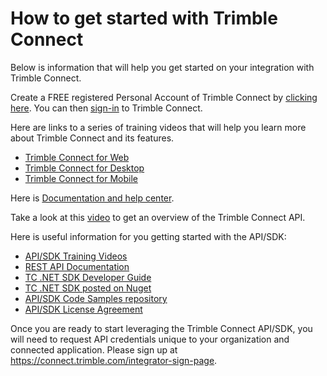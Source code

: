 # How to get started with Trimble Connect

Below is information that will help you get started on your integration with Trimble Connect.

Create a FREE registered Personal Account of Trimble Connect by [clicking here](https://app.connect.trimble.com/tc/app#/signup). You can then [sign-in](https://app.connect.trimble.com/tc/app) to Trimble Connect.

Here are links to a series of training videos that will help you learn more about Trimble Connect and its features.

* [Trimble Connect for Web](https://www.youtube.com/playlist?list=PLB3LvMW41rga7Qz1WIBooFg53KO9_Dh28 "TCW")
* [Trimble Connect for Desktop](https://www.youtube.com/playlist?list=PLB3LvMW41rgb5Adn0GWNblnUEpB6BxY1q "TCD")
* [Trimble Connect for Mobile](https://www.youtube.com/playlist?list=PLB3LvMW41rgZeEP3IeqTU5gwy-G7ShvQr "TCM")

Here is [Documentation and help center](https://community.trimble.com/community/forums/connect-help).

Take a look at this [video](https://www.youtube.com/watch?v=N8-KUJFaWF0&index=1&list=PLB3LvMW41rgbYMnTAV7hchEbv9rB0G7A2 "video") to get an overview of the Trimble Connect API.

Here is useful information for you getting started with the API/SDK:

* [API/SDK Training Videos](https://www.youtube.com/playlist?list=PLB3LvMW41rgbYMnTAV7hchEbv9rB0G7A2)
* [REST API Documentation](https://app.connect.trimble.com/tc/static/apidoc.html)
* [TC .NET SDK Developer Guide](documentation/Developer%20Guide.md)
* [TC .NET SDK posted on Nuget](https://www.nuget.org/profiles/TrimbleConnect)
* [API/SDK Code Samples repository](https://github.com/Trimble-Connect/samples)
* [API/SDK License Agreement](https://community.trimble.com/docs/DOC-10021)

Once you are ready to start leveraging the Trimble Connect API/SDK, you will need to request API credentials unique to your organization and connected application.
Please sign up at <https://connect.trimble.com/integrator-sign-page>.
